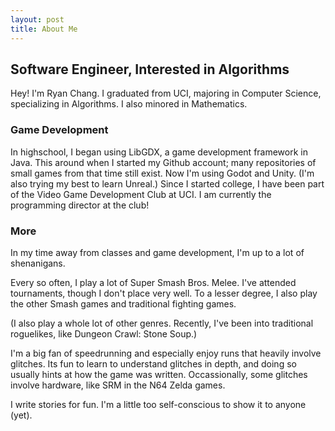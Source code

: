 ```yaml
---
layout: post
title: About Me
---
```


## Software Engineer, Interested in Algorithms
<!-- <img style="float: right; width: 25%; margin:20px" src="assets/images/thats-me.jpg"> -->

Hey! I'm Ryan Chang. I graduated from UCI, majoring in Computer Science, specializing in Algorithms.
I also minored in Mathematics.

<!-- I've been programming since before middle school,
with guidance from my brothers. The entire time,
I have been learning and writing games. -->

### Game Development
In highschool, I began using LibGDX,
a game development framework in Java. This around when I started my Github account;
many repositories of small games from that time still exist.
Now I'm using Godot and Unity. (I'm also trying my best to learn Unreal.)
Since I started college, I have been part of the Video Game Development Club at UCI.
I am currently the programming director at the club!

### More
In my time away from classes and game development, I'm up to a lot of shenanigans.

Every so often, I play a lot of Super Smash Bros. Melee. I've attended tournaments, though I don't place very well.
To a lesser degree, I also play the other Smash games and traditional fighting games.

(I also play a whole lot of other genres.
Recently, I've been into traditional roguelikes, like Dungeon Crawl: Stone Soup.)

I'm a big fan of speedrunning and especially enjoy runs that heavily involve glitches.
Its fun to learn to understand glitches in depth, and doing so usually hints at how the game was written.
Occassionally, some glitches involve hardware, like SRM in the N64 Zelda games.

I write stories for fun. I'm a little too self-conscious to show it to anyone (yet).
